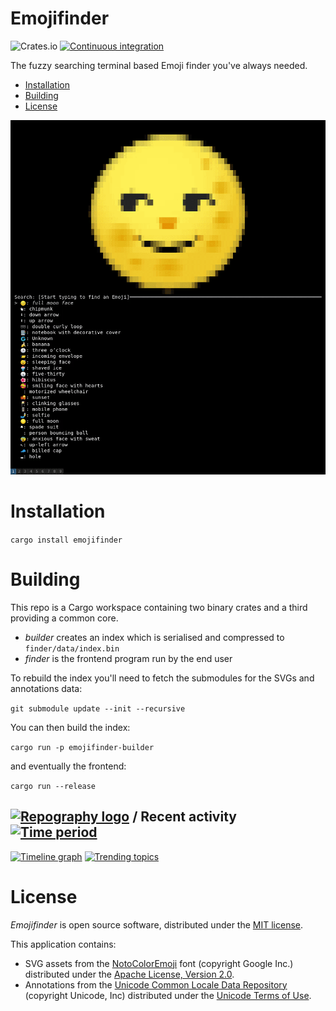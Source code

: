 # Emojifinder

![Crates.io](https://img.shields.io/crates/v/emojifinder)
[![Continuous integration](https://github.com/arraypad/emojifinder/workflows/Continuous%20integration/badge.svg)](https://github.com/arraypad/emojifinder/actions/workflows/ci.yml)

The fuzzy searching terminal based Emoji finder you've always needed.

* [Installation](#Installation)
* [Building](#Building)
* [License](#License)

![example](example.gif)

# Installation

`cargo install emojifinder`

# Building

This repo is a Cargo workspace containing two binary crates and a third providing a common core.

* _builder_ creates an index which is serialised and compressed to `finder/data/index.bin`
* _finder_ is the frontend program run by the end user

To rebuild the index you'll need to fetch the submodules for the SVGs and annotations data:

`git submodule update --init --recursive`

You can then build the index:

`cargo run -p emojifinder-builder`

and eventually the frontend:

`cargo run --release`

## [![Repography logo](https://images.repography.com/logo.svg)](https://repography.com) / Recent activity [![Time period](https://images.repography.com/20739240/arraypad/emojifinder/recent-activity/6b2ffb4be222704e076c13958eb8192b_badge.svg)](https://repography.com)
[![Timeline graph](https://images.repography.com/20739240/arraypad/emojifinder/recent-activity/6b2ffb4be222704e076c13958eb8192b_timeline.svg)](https://github.com/arraypad/emojifinder/commits)
[![Trending topics](https://images.repography.com/20739240/arraypad/emojifinder/recent-activity/6b2ffb4be222704e076c13958eb8192b_words.svg)](https://github.com/arraypad/emojifinder/commits)


# License

_Emojifinder_ is open source software, distributed under the [MIT license](LICENSE.md).

This application contains:
* SVG assets from the [NotoColorEmoji](https://github.com/googlefonts/noto-emoji) font (copyright Google Inc.) distributed under the [Apache License, Version 2.0](https://github.com/googlefonts/noto-emoji/blob/master/LICENSE).
* Annotations from the [Unicode Common Locale Data Repository](https://github.com/unicode-org/cldr) (copyright Unicode, Inc) distributed under the [Unicode Terms of Use](https://www.unicode.org/copyright.html).
